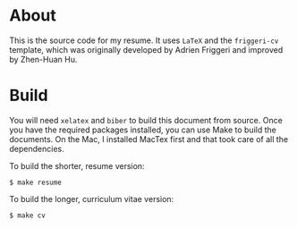 # About

This is the source code for my resume. It uses `LaTeX` and the `friggeri-cv` template, which was originally developed by Adrien Friggeri and improved by Zhen-Huan Hu.

# Build

You will need `xelatex` and `biber` to build this document from source. Once you have the required packages installed, you can use Make to build the documents. On the Mac, I installed MacTex first and that took care of all the dependencies.

To build the shorter, resume version:

```
$ make resume
```

To build the longer, curriculum vitae version:

```
$ make cv
```
